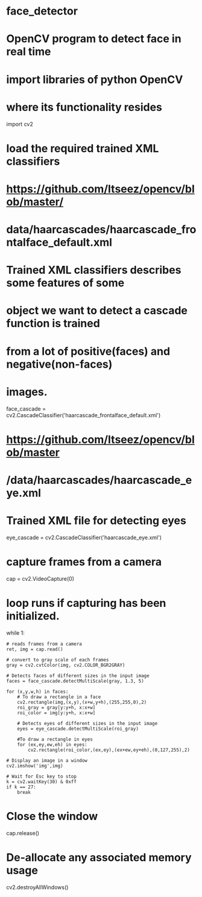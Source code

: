# face_detector
# OpenCV program to detect face in real time
# import libraries of python OpenCV 
# where its functionality resides
import cv2 
  
# load the required trained XML classifiers
# https://github.com/Itseez/opencv/blob/master/
# data/haarcascades/haarcascade_frontalface_default.xml
# Trained XML classifiers describes some features of some
# object we want to detect a cascade function is trained
# from a lot of positive(faces) and negative(non-faces)
# images.
face_cascade = cv2.CascadeClassifier('haarcascade_frontalface_default.xml')
  
# https://github.com/Itseez/opencv/blob/master
# /data/haarcascades/haarcascade_eye.xml
# Trained XML file for detecting eyes
eye_cascade = cv2.CascadeClassifier('haarcascade_eye.xml') 
  
# capture frames from a camera
cap = cv2.VideoCapture(0)
  
# loop runs if capturing has been initialized.
while 1: 
  
    # reads frames from a camera
    ret, img = cap.read() 
  
    # convert to gray scale of each frames
    gray = cv2.cvtColor(img, cv2.COLOR_BGR2GRAY)
  
    # Detects faces of different sizes in the input image
    faces = face_cascade.detectMultiScale(gray, 1.3, 5)
  
    for (x,y,w,h) in faces:
        # To draw a rectangle in a face 
        cv2.rectangle(img,(x,y),(x+w,y+h),(255,255,0),2) 
        roi_gray = gray[y:y+h, x:x+w]
        roi_color = img[y:y+h, x:x+w]
  
        # Detects eyes of different sizes in the input image
        eyes = eye_cascade.detectMultiScale(roi_gray) 
  
        #To draw a rectangle in eyes
        for (ex,ey,ew,eh) in eyes:
            cv2.rectangle(roi_color,(ex,ey),(ex+ew,ey+eh),(0,127,255),2)
  
    # Display an image in a window
    cv2.imshow('img',img)
  
    # Wait for Esc key to stop
    k = cv2.waitKey(30) & 0xff
    if k == 27:
        break
  
# Close the window
cap.release()
  
# De-allocate any associated memory usage
cv2.destroyAllWindows() 
